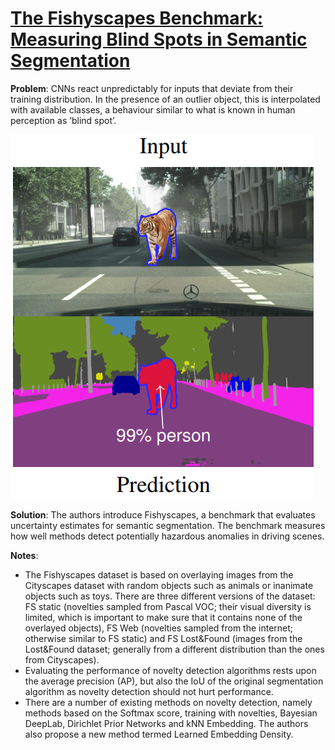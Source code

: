# [The Fishyscapes Benchmark: Measuring Blind Spots in Semantic Segmentation](https://arxiv.org/pdf/1904.03215.pdf)

**Problem**: CNNs react unpredictably for inputs that deviate from their training distribution. 
In the presence of an outlier object, this is interpolated with available classes, a behaviour similar to what is known in human perception as ‘blind spot’.

![BILD](../images/fishyscapes.png?raw=true "Wireframe001")

**Solution**:  The authors introduce Fishyscapes, a benchmark that evaluates uncertainty estimates for semantic segmentation. The benchmark measures
how well methods detect potentially hazardous anomalies in driving scenes.

**Notes**:
* The Fishyscapes dataset is based on overlaying images from the Cityscapes dataset with random objects such as animals or inanimate objects such as toys. There are three different versions of the dataset: FS static (novelties sampled from Pascal VOC; their visual diversity is limited, which is important to make
sure that it contains none of the overlayed objects), FS Web (novelties sampled from the internet; otherwise similar to FS static) and FS Lost&Found (images from the Lost&Found dataset; generally from a different distribution than the ones from Cityscapes).
* Evaluating the performance of novelty detection algorithms rests upon the average precision (AP), but also the IoU of the original segmentation algorithm as novelty detection should not hurt performance.
* There are a number of existing methods on novelty detection, namely methods based on the Softmax score, training with novelties, Bayesian DeepLab, Dirichlet Prior Networks and kNN Embedding. The authors also propose a new method termed Learned Embedding Density. 
